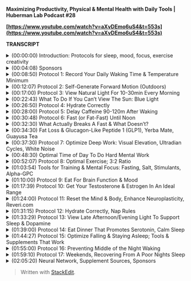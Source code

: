 **Maximizing Productivity, Physical & Mental Health with Daily Tools | Huberman Lab Podcast #28**

**[https://www.youtube.com/watch?v=aXvDEmo6uS4&t=553s](https://www.youtube.com/watch?v=aXvDEmo6uS4&t=553s)**

**TRANSCRIPT**

<details>
<summary>(00:00:00) Introduction: Protocols for sleep, mood, focus, exercise creativity</summary>
-
    
Welcome to the Huberman Lab Podcast, where we discuss science and science-based tools for everyday life. [upbeat music] I'm Andrew Huberman, and I'm a professor of neurobiology and ophthalmology at Stanford School of Medicine. Today, we're going to talk about science-based protocols for sleep, mood, learning, nutrition, exercise of various kinds, strength and endurance, and hypertrophy, and we are going to talk about some protocols that relate to creativity. We're going to talk about behavioral protocols, supplement based protocols, all science backed by quality, peer-reviewed literature. The reason that we're holding this episode now is that in the recent previous episodes, we've covered some pretty intense and in-depth topics. We've talked about vision and how we see and how to get better at seeing and how to maintain vision. We've talked about hearing and balance. We've talked about chemical sensing. And we had a guest episode that covered a lot of information about new and emerging technologies in neuroscience, as well as mental health. That was the interview episode with Dr. Karl Deisseroth. So given that we've covered so much detailed information in the previous 27 episodes of the Huberman Lab Podcast, I decided that we would hold office hours. Office hours in the university setting are when students come to the professor's office or you meet outdoors on campus or in the classroom to review the material and questions from lecture in more detail. Now, unfortunately, we don't have the opportunity to meet face to face in real life, but nonetheless, you've been sending your questions, putting them in the comment section on YouTube, et cetera, and I prepared a number of answers to the questions that have shown up most frequently. Now, in order to provide context and structure to the way that we will address these questions, I've arranged the science and science-based protocols that relate to various aspects of life- such as mood, exercise, sleep, waking, anxiety, creativity, et cetera- into the context of a day. Selecting the unit of a day in order to deliver this science information and protocols is not a haphazard decision on my part. It's actually the case that every cell in our body, every organ in our body, and our brain is modulating or changes across the 24 hour a day in a very regular and predictable rhythm. And it's no coincidence that the Earth spins once on its axis every 24 hours. These two things are coordinated by virtue of genes and different proteins and things that are expressed in every cell of your body. And so selecting the unit of the day is not just a practical one, but it's one that's related to our deeper biology. You may have heard in my interview episode with Dr. Karl Deisseroth that he himself, in order to juggle a tremendous workload, a full-time clinical practice, a lab of 40 plus people, a family of five children, et cetera, breaks up his life into units of days. And so today we are going to further dissect the day as a unit that one can manage and manage extremely well, and, in fact, can optimize. So we're basically going to talk about how to leverage science-based protocols. And when I say science, I mean, quality, peer-reviewed science published in excellent journals. We're going to talk about how to take that science, convert it into specific protocols that break up along the course of a single day and direct certain types of behaviors in order to optimize the various features of life. I will couch this in the context of what I do across a daily 24-hour rhythm. That doesn't mean that you have to follow this schedule at all or even in part. It's just by way of example. Any number of the different things that I describe could be applied to any number of different schedules or frameworks. But if there's one truth that applies to all of us, is that we all have to exist within the context of this 24 hour rhythm that we all possess. So that's what we'll focus on.
</details>

<details>
<summary>(00:04:08) Sponsors</summary>
-
    
Before we begin, I'd like to emphasize that this podcast is separate from my teaching and research roles at Stanford. It is, however, part of my desire and effort to bring zero cost to consumer information about science and science-related tools to the general public. In keeping with that theme, I'd like to thank the sponsors of today's podcast. Our first sponsor is ROKA. ROKA makes eyeglasses and sunglasses that I believe are the very highest quality possible. Developed by two All-American swimmers from Stanford, ROKA sunglasses and eyeglasses were developed with their intention to create sunglasses and eyeglasses that could be worn anywhere. So while exercising or while working, at home, while driving. The reason I like ROKA glasses so much is that first of all, they're extremely lightweight. The optical clarity of the lenses is excellent, and so I often just forget that I have even have them on. When I'm outside and I'm wearing sunglasses, they have this really terrific feature which is that I can move in and out of shadows or the cloud cover can change and I can see perfectly well the entire time. You know, many eyeglasses and sunglasses that I've tried, depending on what we call the "ambient lighting conditions," the local lighting conditions outside, I have to take them off or put them back on. It's really annoying for me. But with ROKA glasses, somehow, I'm assuming because they really understand the science of the visual system, the eyeglasses and sunglasses work seamlessly with whatever environment you're in. So that's absolutely terrific. Another thing about ROKA eyeglasses and sunglasses is that their aesthetic is really terrific. You know, I don't think I'm alone in saying that many performance glasses as they're called end up making people look like a cyborg, but the sunglasses are of the sort that, you know, you can wear while running or biking or driving or out to dinner. I don't typically wear sunglasses while out to dinner, but you get the idea. You can wear them anywhere and they look very natural. They have a huge number of different styles to select from. If you'd like to try ROKA glasses, you can go to ROKA, that's R-O-K-A.com, and enter the code huberman to save 20% off your first order. That's ROKA, R-O-K-A.com, and enter the code huberman at checkout.

Today's podcast is also brought to us by InsideTracker. InsideTracker is a personalized nutrition platform that analyzes data from your blood and DNA to help you better understand your body and help you reach your health goals. I've long been a believer in getting regular blood work done for the simple reason that many of the factors that impact your immediate and long-term health can only be analyzed from a quality blood test. With InsideTracker, it alleviates a specific problem that's associated with most, if not all, of the other blood tests and DNA tests out there. And that problem is you get information back about the levels of various things, metabolic factors, hormones, et cetera, but you don't know what to do with that information. With InsideTracker, they have this terrific dashboard that allows you to both see your levels of hormones, metabolic factors, and the rest, but also, it suggests specific things that you can do with your nutrition, your exercise, and lifestyle, and so forth in order to bring those levels into the ranges that are best for your immediate and long-term health. In addition, they make the whole process of getting your blood and DNA taken very easy. They'll even come to your home to take the sample. If you'd like to try InsideTracker, you can go to insidetracker.com/huberman. And if you do that, you'll get 25% off any of InsideTracker's plans. Just use the code HUBERMAN at checkout. That's insidetracker.com/huberman to get 25% off any of InsideTracker's plans.

Today's episode is also brought to us by Helix Sleep. Helix Sleep makes mattresses and pillows that are ideally matched your sleep needs. I started sleeping on a Helix mattress about eight months ago, and I can honestly say it's the best sleep that I've ever had in my entire life. And that's because the mattress was actually designed for me. And you can have a mattress designed for you. If you go to helixsleep.com, they have this free, very brief, two-minute quiz that asks you a number of questions like do you sleep on your side or your back? Do you tend to run warm while you sleep or do you tend to get cold in the middle of the night? Maybe you don't know the answers to those questions, and that's fine too. After taking that quiz, they will match you to a specific mattress that's ideal for your sleep needs. I matched to the so-called "Dusk Mattress," D-U-S-K, because I wanted a mattress that was not too firm, not too soft. As I mentioned, I absolutely love it. If you're interested in upgrading your mattress, you can go to helixsleep.com/huberman, take their two-minute sleep quiz, and they'll match you to a customized mattress and you'll get up to $200 off your mattress order and two free pillows. They also make these terrific pillows. They have a 10-year warranty and you get to try out the mattress for 100 nights risk free. If you don't like it, they'll come pick it up and they'll take it away, but I think you'll love it. I certainly love mine. Again, if you're interested, you can go to helixsleep.com/huberman for up to $200 off and two free pillows.
</details>

<details>
<summary>(00:08:50) Protocol 1: Record Your Daily Waking Time & Temperature Minimum</summary>
-
  
So let's talk about how to apply quality, peer-reviewed science to your day and how to optimize everything from sleep to learning, creativity, meal timing, et cetera. As I mentioned earlier, I'm going to do this in the context of my day and what I typically do. However, the specific protocols for any number of different things, sleep, relaxation, meal timing, exercise, et cetera, any one or all of those could be rearranged to suit your specific needs. I'm going to tell you what I do from morning until waking and even what I do while I sleep in order to optimize my sleep. So let's start with getting up in the morning. Now, for me, I tend to wake up sometime around 6:00 AM, 6:30, sometimes as late as 7:00 AM. I don't typically sleep much later than 7:00 AM. The first thing I do after I wake up is I take the pen that's on my nightstand and the pad of paper on my nightstand and I write down the time in which I woke up. Now, I do sleep with my phone in my room. I realized this is considered a sin and has certain hazards associated with it, but I put my phone on airplane mode about an hour before I go to sleep. And then I set my alarm typically for 6:30 AM. And some days the alarm wakes me up; other days I wake up before the alarm. And yes, some days the alarm goes off and I hit snooze a few times, and then usually by 7:00 AM, I am up and out of bed. The reason for writing down what time I wake up is because I want to know that average wake up time. That average wake up time informs what's called my "temperature minimum." It tells me when my body temperature was lowest. The temperature minimum is the time in each 24-hour cycle that your body temperature is lowest. I don't sleep with a thermometer in my mouth or elsewhere, and I don't think you should either. Instead, I know that the lowest temperature that my body will be at across the 24-hour cycle tends to be two hours before my typical wake up time. And I want to know that number. It's called our "temperature minimum." So if you're somebody that typically wakes up at 8:00 AM, then your temperature minimum is sometime around 6:00 AM. Remember, the temperature minimum is a time in the 24-hour cycle. I don't care what my actual temperature is; I care when my lowest temperature is. And I know that that lowest temperature is approximately two hours before my average wake-up time. So I highly recommend that you write down when you wake up or track that in some way that works for you and use that as a reference point to determine your temperature minimum. We will return to the temperature minimum and how you can leverage the temperature minimum for several things: shifting your clock, shifting your circadian sleep schedule and wake schedule. Also for shifting your eating schedule, et cetera, We will return to that. But even if you don't travel, even if you don't care about things like jet lag, even if you sleep fabulously all year round, never have a poor night's sleep, knowing your temperature minimum, that time when your temperature is at its lowest point, is a valuable thing to know.
</details>

<details>
<summary>(00:12:07) Protocol 2: Self-Generate Forward Motion (Outdoors)</summary>
-
  
The second thing I do after I wake up is to get into forward ambulation, which is just nerd speak for taking a walk. I have a dog, and as many of you know, he's a bulldog and he doesn't really like to walk, especially not in the morning. But for humans and for animals, there's a phenomenon whereby when we generate our own forward motion, forward ambulation, visual images pass by us on our eyes, so-called "optic flow." And for those of you that are low vision or no vision, the same phenomenon occurs in the auditory system. Sounds pass by us in so-called "auditory flow." Getting into a mode of forward ambulation, and especially experiencing visual flow, has a powerful effect on the nervous system. The effect it has is essentially to quiet or reduce the amount of neural activity in this brain structure called the "amygdala." Amygdala means "almond," and many of you have probably heard about the amygdala for its role in anxiety and fear and threat detection. And indeed, the amygdala is part of the network in the brain that generates feelings of fear and threat and anxiety. It does a bunch of other things too, but that's one of its primary functions. There are now at least half a dozen quality papers published in quality, peer-reviewed journals that show that forward ambulation, walking or biking or running, in generating optic flow in particular has this incredible property of lowering activity in the amygdala and thereby reducing levels of anxiety. There are two papers that I'd like to highlight in particular that relate to this phenomenon. The first one was published in the journal Neuron and the title of this paper is "Whole-Brain Functional Ultrasound Imaging," that just means they have a cool technique to evaluate the activity of structures in the brain across the entire brain, reveals brain modules for visual motor integration. What they found in this study, and I should mention the first author is Mace, this comes from Botond Roska's group, this was work done in mice, but I'll talk about other species in a moment. What they found was essentially that when these mice walk forward and their eyes move from side to side, which is a natural consequence of moving forward, so-called "optic flow" is flowing past their eyes, many brain areas are activated, increase in their level of firing, but the amygdala in particular reduced its levels of firing. That's a very interesting finding, but it is in mice. However, another paper, "Eye-Movement Intervention Enhances Extinction via Amygdala Deactivation," was published in The Journal of Neuroscience, a strong journal, and shows that, again, these eye movements, these lateral eye movements from side to side reduce activity levels in this fear/threat/anxiety center in the brain, the amygdala. Now, those are eye movements. They didn't specifically look at forward ambulation. And yet other papers have looked at forward ambulation and we know that forward ambulation, walking forward, generates the sorts of eye movements that cause optic flow and reductions in amygdala activation. So for me, this process of taking a walk each morning isn't about exercise. It's not about burning calories. It's not about any of that. It's really about getting into optic flow and reducing the levels of amygdala activation. Now, I don't have anxiety, at least I don't have chronic anxiety or generalized anxiety. I tend to have a lot of energy, but at these points in the morning, I'm not very energetic. Sometimes I'm sort of shuffling more than I'm walking in fact. And Costello is almost always shuffling and I'm almost always trying to drag him first thing in the morning. But that walk is a particularly important protocol each day because it really serves to push my neurology in the direction that I'd like it to go, which is alert, but not anxious. And it's kind of a fine line sometimes, especially as events surface throughout the day, emails come in, text messages come in, get bombarded with a number of things. I want to be alert and responsive. I want to be able to focus, but I don't want to. feel anxious or reactive to these things. So the forward ambulation and this optic flow is the way that I ensure, based on quality, peer-reviewed data, that my amygdala activation is slightly suppressed. Now, at the same time, I also want the alertness. I want alert and focused. I don't just want to be sleepy or super, super relaxed. I want to have a high degree of focus and alertness because I'm soon going to move into a about of work. I need to lean into the day. So in order to do that, I make sure that the walking is done outdoors. That might be sort of a duh, but many people get up and start moving around their house, their apartment, and they don't go anywhere. And just walking around inside, it will generate some optic flow, but nothing like the sort of optic flow that you can generate in larger environments like out of doors environments. If you can't get outdoors, doing it indoors is perfectly fine, but it's not going to have the same magnitude of positive effect.
</details>

<details>
<summary>(00:17:00) Protocol 3: View Natural Light For 10-30min Every Morning</summary>
-
  
Now, in order to get the alertness, I do it outdoors because I also want sunlight in my eyes. I know many of you have heard me talk about this ad nauseam on various podcasts, in this podcast, but getting sunlight in your eyes first thing in the morning is absolutely vital to mental and physical health. It is perhaps the most important thing that any and all of us can and should do in order to promote metabolic well-being, promote the positive functioning of your hormone system, get your mental health steering in the right direction. There are a number of reasons for this, but before I get into those reasons, let me just emphasize what the protocol is. The protocol is get outdoors, ideally with no sunglasses if you can do that safely, even if there's cloud cover. More photons, light information are coming through that cloud cover than would be coming from a very bright indoor bulb. So getting outdoors is absolutely key. How long should you do this? It's going to depend on the brightness of the environment. It's going to depend on a number of different factors. Two minutes would be a minimum, 10 minutes would be even better, and if you can, 30 minutes would be fantastic. Now, it's a very bright day or, you know, you live in a place where there's bright sunlight, clear day on a snowfield, you would only need something like 60 seconds. But most people aren't living in those sorts of conditions.

So getting outside for a 10-minute walk or a 15-minute walk will basically ensure that you're getting adequate stimulation of these neurons in the eye that are called the "melanopsin," intrinsically photosensitive ganglion cells. I know that's a mouthful. These are neurons that don't care about shapes of objects or the motion of objects. These are neurons that convey to the brain that it's daytime and it's time to be alert. And it sets in motion a huge number of biological cascades within every cell and organ of your body from your liver to your gut, to your heart, to your brain. It really sets things down the right path. Early in the day, we experience a natural and healthy bump in a hormone called "cortisol." Cortisol comes from the amygdala. That cortisol, as I mentioned, is healthy and normal and promotes wakefulness. It actually promotes a healthy immune system. So I know you've heard that stress and cortisol disrupt the immune system, but not the short little pulse of cortisol that you get each morning. It's very important that that pulse of cortisol arrive early in the day. I want to emphasize this again. It's very important that that pulse of cortisol arrive early in the day And that pulse of cortisol is going to happen once every 24 hours no matter what. It's going to happen and you get to time it. How do you time it? Primarily by when you view bright sunlight or bright light of another kind, and we'll talk about that in a moment. So you want that cortisol pushed early. If you wake up before the sun comes out, it's fine to turn on artificial lights, but then you would want to get outside as soon as you can to get this, excuse me, natural light stimulation of your eyes. And it does have to be to your eyes. Just to really drill down into the details for a moment, you don't want to stare directly at the sun or any light that's so bright that it feels painful. If you feel like you have to close your eyes or blink, please do. You don't want to damage your retinas. The point here is to get the sunlight indirectly. It's going to essentially be scattered everywhere through the cloud cover, but you know from looking at us at a flashlight directly into that flashlight versus looking at the beam that flashlight generates on the ground that if you're standing in the shade, you're going to. get less of that sunlight than you are if you're out in an open field. So this is why the time outside, it's going to need to vary depending on your particular environment. But do your best to do this every day. If you miss a day, no big deal, but try not to miss more than one day. Otherwise your mental and physical health will start to suffer. And doing this each day costs nothing. It's just time You can combine it with the forward ambulation with the walk and the optic flow that I talked about before. And that's what I do each morning to generate a sense of alertness in my body and brain to generate a sense of calm, yet alert. And that's also what I do with Costello, with my bulldog.

People have asked me, do the same mechanisms apply to animals? Well, the reality is many of these mechanisms were actually discovered in animals, and then were tested in humans and verified that they also exist in humans. Not always. Sometimes it was the reverse, where they were tested first in humans, and then brought to animals. But indeed, your dog, your horse, you know, I don't know what other animals are out there, they need this. Now, if you have a hamster or a nocturnal animal, the reason why they like to run on their wheels at night is because they're nocturnal. They don't like being in the light. Light actually causes them to freeze, right? Actually, if you are into aquaria, you like fish, they always say, "Don't overfeed your fish. You'll kill the fish." That's true, but guess what the fastest way to kill a fish is? To keep the lights on 24 hours a day They also need circadian rhythms, these 24-hour rhythms. So we'll do an entire month at some point about pet health, but meanwhile, get that morning sunlight. So now we have a first protocol, which is to write down the time of day that you wake up, the second protocol is to take a walk first thing in the morning, and the third protocol is woven in with that walk, at least for me, which is to get that sunlight exposure.
</details>

<details>
<summary>(00:22:43) What To Do If You Can’t View The Sun: Blue Light</summary>
-
  
Now, if you can't get sunlight exposure, you absolutely can't, I don't necessarily recommend buying one of these dawn alarm lights. And I'm sorry to say this, but they're just vastly overpriced relative to what they are. They're basically a bright LED. I instead use, I have a pad that's a 930-lux LightPad. I think it was designed for drawing. Those are available at a fraction of the cost that a morning light simulator would provide, and yet it's really bright enough, at least for me. I tend to put it on my desk while I work each morning. So here's a principle that you can leverage. If you want to be alert, view bright lights and make those lights above you or in front of you. If you want to go to sleep soon or you don't want to be awake for whatever reason, try and eliminate your exposure to light. And this, again, is not about exposure of the skin to light; this is about exposure of your eyes, of your neural retinas to light. For those of you that are concerned about blue light, I want to that blue light is precisely the wavelength of light that is optimal for stimulating these neurons in your eye, which set your circadian rhythms properly. So you don't want to shield yourself from blue light early in the day or throughout the day or anytime you want to be awake. In fact, that could have a number of detrimental consequences. Fortunately, all those consequences are going to be reversible after a short period of time of making sure that you don't wear your blue blockers during the day, please. The time to wear blue blockers, if you do, is at night and in the evening when you're headed towards sleep. My colleague Samer Hattar, who is head of the chronobiology unit at the National Institute of Mental Health, has spoken about this before on my Instagram. We held an Instagram Live and I said, "Samer, what do you think about blue blockers?" And he said, "I don't think that's a good idea at all, unless it's really late at night and you're in a bright environment and you're trying to limit the amount of bright light that impacts the eyes." Eliminating specific wavelengths of light, in Samer's opinion and also in my opinion, is not a natural thing for the visual system and the brain to experience. Some people get headaches while they work on the computer all day or staring at screens, and so they get blue blockers thinking that's going to protect them from their headaches. However, any protection that you get from headaches from blue blockers is going to be minimal in comparison to what's really going on there, which is that people are viewing devices and screens up close for too many hours throughout the 24-hour cycle. A better remedy would be to step away from that computer from time to time, and to make sure that you can look far off into the distance. Ideally, a distance longer than 20 feet like view a horizon, go out on a balcony, things of that sort. Take a walk around, get into optic flow So if you're into blue blockers, make sure you're only wearing them in the late evening and at night. I personally don't wear blue blockers at all. I prefer to just control my light viewing behavior by doing this, I do the other form of circadian control, which is to dim the lights. And I do that because dimming the lights and setting them lower in the environment sets up the brain and body for sleep much better than simply just wearing some blue light blue blockers, excuse me. And please know if you do wear blue blockers that if the light in your environment is bright enough, it doesn't matter if you're blocking out the blues. The cells in the eye will respond to other wavelengths of light. So I have no vendetta against the blue blockers, and, you know, I fully expect the blue block-anistas to come after me with, I guess, blue blockers, but as you do that, please understand that the biology points in the direction of get a lot of bright light throughout the day, including blue light, and at night, just limit the total amount of overall light that you're exposed to, including from screens. So then Costello and I get back from our walk. Sometimes that walk was 10 minutes, sometimes it was 60 minutes, depending on how slowly Costello is walking that day. Indeed, many mornings I'm the guy carrying his bulldog back up the hill. My neighbors know me so well, they know Costello so well that they've since stopped pulling over and asking if the dog is okay. Sometimes they'll ask if I'm okay. Nonetheless, we get back, I give him his food, I give him his water, and I give me my water.
</details>

<details>
<summary>(00:26:50) Protocol 4: Hydrate Correctly</summary>
-
  
I'm a big believer, based on quality, peer-reviewed data, that hydration is essential for mental performance. Now, I confess I don't really like drinking big glasses or big jugs of water first thing in the morning. I don't know why, but my thirst doesn't tend to kick in first thing. You may be different. Either way, I force myself, essentially, to drink at least 16 and, most days, 32 ounces of water. I also put a little bit of sea salt in the water. As many of you know, neurons require ionic flow. What that means is neurons need sodium, they need magnesium, and they need potassium in order to function. We do tend to get dehydrated at night. Even if the day is not very hot, I try and top off or I try and make sure that I'm hydrated early in the day before I begin any work. So I make myself drink this water with a little bit of sea salt. How much sea salt? If you really want to get detailed, I suppose it's about half a teaspoon. It's not much, That's what I do. And I drink that more or less room temperature. I find that drinking really cold water first thing in the day kind of like cramps up my insides, so I don't do that.
</details>

<details>
<summary>(00:28:00) Protocol 5: Delay Caffeine 90-120m After Waking</summary>
-
  
At that point, I start thinking about and fantasizing about and craving caffeine, but I don't drink that caffeine yet. I purposely delay my caffeine intake to 90 minutes to 120 minutes after I wake up. Of course, I know when I wake up 'cause I wrote it down, although it's pretty easy to commit to memory. The reason I delay caffeine is because one of the factors that induces a sense of sleepiness is the buildup of adenosine or, as some people call it, adenosine in our system. The buildup of adenosine accumulates the longer we are awake. So when I wake up in the morning, when you wake up in the morning, your adenosine levels are likely to be very low. However, caffeine is an adenosine blocker. It's actually a competitive antagonist for you aficionados. It sort of parks in the receptor that adenosine normally would park at and prevents adenosine from acting on that receptor. That's why you feel more alert, because it's essentially blocking the effect of this sleepiness factor that we all create called the "adenosine." The reason for delaying caffeine intake 90 minutes to two hours after waking is I want to make sure that I don't have a late afternoon or even early afternoon crash from caffeine. One of the best ways to ensure a caffeine crash is to drink a bunch of caffeine, block all those adenosine receptors, and then by early or late afternoon, when that caffeine starts to wear off and gets dislodged from the receptors, a lower level of adenosine is able to create a greater level of sleepiness. It took me years to figure this out. I used to wake up and I'd think, "Oh, I don't want to drink caffeine too close to bedtime, so I'm going to start drinking my caffeine really early." I let my cortisol naturally come up in the morning. I avoid drinking caffeine until about 90 minutes or two hours after waking. And when I do that, I find that I don't experience the afternoon crash. At least I don't experience that crash unless I do something foolish, like ingest far too much food at lunch or I stay up all night the night before. But provided I don't do anything foolish like that, delaying caffeine to 90 minutes to two hours optimizes this relationship between adenosine and wakefulness and sleepiness in a way that really provides a nice, consistent arc of energy throughout the day and brings energy down as I'm headed toward sleep and falling asleep.
</details>

<details>
<summary>(00:30:48) Protocol 6: Fast (or Fat-Fast) Until Noon</summary>
-
  
My primary objective early in the day is to get into a mode of being focused, yet alert so that I can get work done. I found that the best way for me to achieve that state is through fasting. So I don't eat anything until about 11:00 AM or 12:00 noon. I'm not absolutely religious about it. There are days when I'll have a few Brazil nuts or a spoonful or three of almond butter, for instance, but most days I'm not doing that. I'm just not eating anything. I'm drinking some caffeine caffeine source for me is yerba mate, guayusa tea. Those are my preferred sources I tend to avoid coffee these days. Occasionally I'll have a cup, but most often I stick to the teas. I drink water as much as I feel I need to and want to. And I also drink my athletic greens, which is compatible at least for me with fasting. Let's talk about why fasting works to create this heightened state of alertness, yet calm brain state. Fasting increases levels of adrenaline, also called "epinephrin" in the brain and body. And when our levels of epinephrin and adrenaline are increased, we learn better, we can focus better. There's terrific data supporting that. You don't want epinephrine, aka adrenaline, too high. That feels like stress and panic. You get jittery, you can't focus. But in its optimal range, adrenaline really provides a heightened sense of focus and the ability to encode, meaning bring in, and retain, remember information. And so since my job is mainly a cerebral one where I'm writing grants and working on papers, et cetera, I fast in the early part of the day. I mentioned ingesting things like guayusa or yerba mate or, in my case, athletic greens.
</details>

<details>
<summary>(00:32:30) What Actually Breaks A Fast & What Doesn’t?</summary>
-
  
Many people ask, in fact there's a whole community and discussion boards, et cetera, and YouTube comments on the internet, about what breaks a fast and what doesn't. The fact of the matter is that's going to be highly individual because it's going to depend on how sensitive your blood sugar. And more accurately, it's going to depend on things like your insulin sensitivity. So for instance, if you're somebody who gets up in the morning, hydrates, and goes out for a six-mile run, you could probably eat a jar of almond butter and still be what's called fat-fasted. Your insulin levels will still be very low because even though that is a large volume of almond butter, even to me and Costello, that large number of calories comes from a source that doesn't increase blood sugar very much and insulin very much. Now, I'm not suggesting you do that, but what I just described as a vastly different situation than somebody that ate their last meal at 2:00 AM, and that meal was essentially a feast. And for that person, fasting until 10:00 or 11:00 AM, their blood sugar might still actually be pretty high or even lowish such that they might eat one almond and it would bump them out of fasting. So you get the idea. It's going to depend on your recent eating history, your blood sugar history, your glycogen stores, et cetera. So if anyone tells you that breaks a fast or that doesn't, that's kind of silly. Would one grain of sugar break your fast? No. Would an entire tablespoon of sugar break your fast? Yes. You'll get a big blip in blood sugar and insulin from that. However, how long that lasts, how long it breaks your fast will depend on how glycogen-depleted you are and a number of other factors. So for me, I just keep it fairly simple: I ingest water, caffeine from your yerba mate and guayusa, and I drink my athletic greens with some lemon juice in it. That constitutes my fasting. And there are days when I do all those things. There are days when I do none of those things. Although most days, I would say about 355 days out of the year, I'm ingesting water, caffeine, and athletic greens during this period of fasting early in the day, and that's the period of time when I do my work.
</details>

<details>
<summary>(00:34:30) Fat Loss & Glucagon-Like Peptide 1 (GLP1), Yerba Mate, Guayusa Tea</summary>
-
  
One interesting fact about yerba mate and guayusa teas is that they increase release of something called "GLP-1." GLP-1 is related to glucagon. Glucagon is a hormone that you can sort of think about as opposite to insulin and blood sugar. It's more complex than that, but GLP-1 has a couple of positive properties. One is it increases lipolysis and mobilization of body fat stores, so burning of fat. In fact, there are now a number of clinical trials that are achieving good success and there are drugs out there only available by prescription which mimic GLP-1 and are being used to treat, quite successfully, certain types of diabetes and obesity. Now, I'm not diabetic, nor am I trying to shed a ton of body fat, but I figure as long as I'm fasting and as long as I like yerba mate and guayusa, which I do, they're delicious, I'll tell you which type I use in a moment, I might as well increase my GLP-1 because it's probably not as good as getting out and doing some cardio work. But nonetheless, if I'm fasted, increasing GLP-1 in my system, I'm going to be alert from the caffeine, the adrenaline, et cetera, and I'm going to burning body fat while I'm doing my work. So for me, it's just an efficient, biochemically rational, or I should say grounded in quality biochemistry sort of approach. Yerba mate comes in a lot of different forms. There are a lot of different brands out there, et cetera. I don't have any relationship whatsoever in a business sense to any of these brands. Some of them are very smoky. I, just because of something in my genetic makeup, or I don't know, maybe it was some sort of Y chromosome-associated lesion early in life, but I don't like smoky flavors. So I'm not a Gouda cheese guy. I don't like smoky stuff. You may love it, but I tend to avoid smoky-tasting mates. Instead, there's a particular brand that I just found on the internet called Anna Park. I don't know Anna, I don't know if she has a park, and I certainly don't know what Anna Park is, but for me, that's the best-tasting yerba mate. Again, I don't have any relationship to them, but it's affordable in the context of yerba mate and it's the one that I use. And I should mention along the lines of affordability and GLP-1 is there's a nice feature of yerba mate which is if you put it in a filter or a metal strainer and you pour hot water over it, and then drink it, keep the leaves. The yerba mate leaves can be used over and over again. It seems that the GLP-1 stimulating aspects of yerba mate actually are enhanced with subsequent pour overs. So there's something interesting about these teas that my tea aficionado friends tell me allows the tea to release more of some of the beneficial compounds by reusing the tea leaves. Now, eventually it'll grow mold and other sorts of disgusting things. You don't really want to run that experiment. I would say you can use it for a day or two before it starts to go bad, but that's a feature that will extend the life of whatever yerba mate you happen to use if you decide to use it, and that's certainly what I do.
</details>

<details>
<summary>(00:37:30) Protocol 7: Optimize Deep Work: Visual Elevation, Ultradian Cycles, White Noise</summary>
-
  
Next, I want to talk about what I'm doing while I'm drinking all this yerba mate. 'Cause I'm not just sitting there thinking about all the GLP-1 circulating in my system. I'm working. A couple of things for optimizing workspace that are grounded in neuroscience and physiology. I've talked before about the fact that when our eyes are directed upward, literally when our eyelids are open, no surprise there, and when our eyes are directed upward, it creates a state of heightened alertness. And this has a relationship to the brainstem neurons that create alertness and their control over the muscles of the eye and, believe it or not, the eyelids. Now, it's not the case that if you are absolutely exhausted and you need to feel more alert that looking upward is going to make you feel wide awake, although it will help support your levels of alertness. The point here is that you can optimize your workstation in a physical way that leverages this aspect of the visual system and your level of alertness. Since most of us want to be awake while we're working, try and position your screen or your tablet, whatever device you happen to be working on, at least at eye level and ideally slightly higher. Now, if you think about it, most people are not doing this. Most people are looking down at their computer or tablet or are angling their eyes at their screen at about 30 degrees. That is not going to support heightened states of alertness and optimal attention. In fact, the opposite relationship between eye position and alertness is also true. When we look down, when our eyelids are slightly closed, it tends to decrease our levels of alertness and increase our levels of sleepiness. I really want to emphasize this, that there's a bi-directional or reciprocal relationship between the brainstem areas that control alertness and the eyes, meaning how alert you are controls how open or closed your eyes are, no surprise there, but also the how open and upward directed your eyes are will increase your levels of alertness And if your eyes are pointed downward and your eyelids are hooded, like they're slowly closing, like Costello's are always are, you'll feel more sleepy, especially if you're somebody who tends to have that mid-morning sleepiness or mid-morning crash. So what I do is I have a standing desk, but I also prop the computer up such that it's at least at eye level. And I haven't figured out yet how to develop a workstation where the computer is above me. I think the only way to really do that is actually to tilt one's body back, but actually that's not a good idea either. They have done studies recording from areas of the brain associated with alertness. Areas like locus coeruleus in the so-called reticular activating system. What they found is that depending on how reclined you are or upright you are, you will decrease with reclining and increase with sitting forward your levels of alertness. So body posture and whether or not your upright or reclining will impact your levels of alertness in the predictable ways. And where you position your eyes, whether or not your eyes are upright, so to speak, looking up or directly forward or looking down, will dictate whether or not you are feeling more alert or more sleepy, respectively. So try and arrange a workstation or a position of your body in your chair or your standing desk, whatever it is, that allows you to work with a heightened state of alertness. This is really, really key for me because I found that when I would sit down, not only would my hip flexors start to get sore, I feel tight in the back, et cetera, but if I was staring down at my screen all day or even for short periods of the day, I would start to feel sleepy and I couldn't figure out what was going on. I also thought maybe I needed glasses. I do wear readers at night, but it was really a problem. And simply by getting the screen directly in front of me at eye level, it's been completely transformative.

So we're now at the description of my day in these protocols in which I would do a 90-minute about of work. Now, why 90 minutes? Well, the brain is going through these 90 minutes so-called "ultradian cycles" throughout the entire day and night. Every 90 minutes, we shift over from being very alert to being less alert, and then back to alert again. Here's how it works. At the start of one of these 90 minute ultradian cycles, my brain is not quite engaged in whatever it is I'm trying to do. Oftentimes I have things jumping into my mind, I've got distractions, et cetera. I'll talk about how to deal with those distractions in a moment. But I set a timer for 90 minutes and I try and get a strong about of work done inside of that 90 minutes with the full understanding that the entire 90 minutes is not going to be uniform in terms of my ability to focus. There will be kind of peaks and valleys within that, but that 90 minutes is about what the brain can handle in terms of a dedicated effort for high degree of focus. Some people can push out a little bit further, some people can't handle more than 10 minutes, but that's what I'm striving toward. You'd be amazed how much you can get done in 90 minutes if you are focused.

So how do you increase that focus and how do you use the timer feature? Well, you can combine those. I use a program called Freedom. It shuts me out of the internet completely. So that means no checking the markets, no checking social media, no checking, you know, the news, no checking email, none of that. I get a dedicated about of work done. I confess, I don't allow myself to go to the restroom in that period of time. Here's an interesting little tip that's grounded in physiology. You have a direct neural connection from your bladder to your brainstem areas that increase alertness. This is why when you have to go to the bathroom, when you have to urinate, it is extremely agitating, right? It can be very, very agitating. I'm not encouraging you to get so agitated by filling your bladder so much and resisting going to the bathroom that you are uncomfortable and can't focus, but I generally will just drink liquids and work away and work away, and I won't walk away to go use the bathroom unless I absolutely have to. Sort of odd that we're talking about this, but this is one way in which I've learned to funnel my attention into whatever it is I'm doing. Because as you all know, the moment you sit down to do some serious work and you flip off the internet, all of a sudden it's as if the phone has a voice, it starts calling you.. It's almost as if the restroom has a voice. But we all are familiar with the fact that if we are focused on something that all that just kind of melts away. So the goal is to get into what I call the tunnel, to really get into a tunnel of quality work. The brain loves that state, but it's very hard for many of us to access. My phone is absolutely off. It's not on airplane mode. It's absolutely off during this time. If I've been struggling with that and, I confess, you know, there are times when, for whatever reason, something going on in life, it's been harder to put away the phone. I will sometimes put it in my car. I used to joke that I used to throw it up on the roof or something like that. Look, I've done and I suggest people do whatever they need to in order to self-regulate that activity. And if you're somebody that feels that you absolutely need to be on your phone and on the computer for this work about or the work that you do, well, that's a different matter altogether. This is just simply how I work. So I will do 90 minutes and I do set a timer and I turn on the program, Freedom locks me out of the internet. If someone rings the doorbell, I will often shout, "Not coming to the doorbell. Leave it there." I mean, unless there's a real emergency, I'm not going to step away from that work. I learned how to do this when I was a graduate student under different conditions where I used to slice brains on what's called a microtome. So I used to spend time, just cutting very thin slices, it's like a deli slicer, but for a brain, of various types of brains. And I've sectioned through a lot of brains. And we had a rule, which is that when the blade hits the brain, you don't stop pulling, even though it's very, very slow even if a nuclear bomb goes off, even if a fire alarm goes off. Now, I don't want anyone, you know, burning to a crisp because they didn't step away from their workflow. That would be foolish, but that's the mentality that I've embedded in myself, that there's nothing more important than what I'm doing in that 90-minute block. And that's what works for me. You can try various other things. That's what works for me.

In addition, I use low level white noise. This is something that is supported by quality, peer-reviewed data. We covered this on the episode on hearing and balance, but it turns out that white noise, which is essentially all frequencies of sound, or all frequencies of sound that we can perceive, mixed up kind of randomly, there's no structure to it, turned on at a low volume, not with headphones most of the time, puts the brain into a state that's optimal for learning and workflow. And I covered two papers during that episode. One that showed that, indeed, brain areas involved in attention, brain areas involved in focus and cognition and memory, those are engaged to a greater degree when there is low levels of white noise playing in the background. The other paper that's really interesting did brain imaging and showed the areas of the brain that are associated with dopamine release are increased by low levels of white noise. Dopamine release is associated not just with pleasure, but with motivation and craving. So everything about this 90-minute block from the low levels of white noise to the position of my computer, how I'm standing, where my eyes are positioned, is geared towards putting me in this tunnel of work. And I have to say that while it can be a challenge to try and achieve this state in this tunnel of work some days, you start to get kind of addicted to it. It feels really good. It's like a workout for the mind. And it is something that as you exit that 90 minutes, you really feel like you've accomplished a lot because often you have, and it just feels deeply satisfying. And I'm convinced that that's because of the release of neuromodulators like dopamine and the norepinephrine that's circulating in your system. And I want to be clear that I'm not perfect about this 90 minutes. Occasionally I get drawn away. Occasionally something will happen or I'll go use the restroom or Costello will have a need or somebody will have a need that I will have to respond to, but I really try and achieve this most, if not every day that I'm alive because for me, that work session is kind of holy. It's where I set up a relationship, not just between me and the work that I'm doing, but between me and my ability to control my own state of mind using these various supports of the white noise, et cetera. But really those supports are peripheral to the fact that I'm creating this space. I'm funneling my brain into a state rather than allowing whatever events and contexts on social media and elsewhere might be occurring in the world that would yank me out of what for me is my purpose and my mission in life, which is to do the sorts of work that I do.
</details>

<details>
<summary>(00:48:30) Optimal Time of Day To Do Hard Mental Work</summary>
-
  
There's a powerful way in which you can place the timing of this 90-minute work about in an optimal way. You have access to a very important piece of data that dictates when this about should start more or less and when it should end. That piece of data is your temperature minimum. If you're somebody who wakes up on average at 7:00 AM, well, then your temperature minimum is 5:00 AM. And you can be reasonably sure, I want to underscore reasonably, but you can be reasonably sure that your best work is going to be done anywhere from four to six hours after your temperature minimum. So for me, I tend to wake up around 6:30 AM, that means my temperature minimum is at 4:30 AM. You can add five hours to that. So that means that a 90 minute work about could fall at 9:30 AM and it would be fairly optimized. Or I could do it at 10:30 AM, or I could do it at 8:30 AM. Somewhere in there, all right? That we can't say that it's exactly six hours after your temperature minimum. You will find it, however. There is a precise and best time for you to do this 90-minute work about. Whether or not it's five or six hours after your temperature minimum is going to vary from person to person. How do I know this? How do I know this relationship between temperature minimum and focus cognition? Well, temperature minimum defines the trough, the nadir, as they say, of your temperature across the 24-hour cycle. And immediately after that, your temperature will start to rise. That temperature rise is actually what triggers the initial cortisol release that you experience and wakes you up further. And then, of course, that sunlight that you're getting is going to further enhance that healthy release of cortisol. That cortisol will then provide fuel, if you will, for that increase in temperature. And your body will continue to increase in temperature throughout the day toward the afternoon. What you're trying to do in this idea of optimizing this 90-minute work about to a particular time of day is catch the portion of the steepest slope of that temperature rise. Now, again, you're not walking around with a thermocouple or a thermometer in some orifice of your body. So you don't have accurate information about temperature, but you can make very good guesses about when your body temperature is rising fastest by virtue of that temperature minimum. So again, just to be clear, it's a 90-minute work about. That's about what the brain can handle for a very intense work about.

Do you understand, again, that they're going to be portions of that 90 minute that your brain is flickering in and out of focus, other portions, where you're going to be entirely focused. That's entirely normal. But when to place that 90-minute work about, when to start it, and when to end it will depend on that temperature minimum. So if you're somebody who wakes up at 8:00 AM each morning, your temperature minimum is 6:00 AM, chances are you're going to want to start this work about somewhere around 10:00 AM or 11:00 AM. Now, some people wake up and feel very alert first thing in the morning. They can really do their best work first thing in the morning. Please, if that's you continue to do that. Leverage that time. Use that time. But if you're somebody who struggles to find focus, definitely let your physiology and this rise in your body temperature support your efforts to focus rather than trying to do your best work at times of day when your physiology is actually directing your body and your brain toward de-focus and towards being more lethargic. It just is setting yourself up for success when you try and capture this rising phase of your temperature.
</details>

<details>
<summary>(00:52:07) Protocol 8: Optimal Exercise; 3:2 Ratio</summary>
-
  
So up until now, we've been emphasizing practices that allow you to optimize your level of alertness and your levels of mental focus. Data going back to the 1990s supports the idea that physical movement of particular kinds can support brain health and brain function both in the immediate term and in the long term. Now, this is has had a profound impact on the field of neuroscience, but frankly, it's also had a profound impact on how I structure my day. So after I've finished a about of work, this 90-minute about of work, I force myself some days, other days I want to, but I force myself to do some sort of physical exercise that is going to be supportive of my brain health and brain function and organ health and bodily function in general. So I just briefly want to touch on what the structure of that exercise looks like, how it's structured within the day and how it's structured across the weeks in fact, based on the scientific data and what the scientific data say is best or optimal in order to promote longevity of the brain, ability to focus, as well as cardiovascular health and all the other things that we know exercise supports.

Now, there are various forms of physical activity or what we call exercise, but those can generally be batched into two categories. First is strength and hypertrophy work. So physical movements that are designed to make you stronger and/or make your muscles larger. There's also endurance work. Physical exercise and movements that are designed to allow you to do more work over time or to extend the amount of time that you can do work of any kind, both physical and mental. And we did two full podcast episodes on the details and the science and the protocols related to these topics. We did an episode on the science of strength and hypertrophy, of building strength and muscle building. And that included a lot of protocols. And we did an episode on endurance. How to build any one or all of the four types of endurance, which are muscular endurance, anaerobic, aerobic, long-distance endurance, et cetera. So if you're interested in the specifics of those protocols, please see those episodes.

However, right now I just want to emphasize how the data impact my day and how I structure my day in a way that I can incorporate physical movement in a way that supports my brain and health. Basically, after I finished that cognitive work about, that 90-minute work about, I do some form of physical exercise for about an hour. The data all point to the fact that working out hard for longer than an hour can actually be detrimental because of the way that it raises cortisol. And cortisol can be a good thing if it's appropriately timed and in the appropriate low levels, but you don't want to have your cortisol levels up throughout the day or have big spikes of cortisol repeatedly. So keeping workouts relatively short can definitely help with that And certainly if you're training hard, 60 minutes or less should be more than sufficient. And for many people, including myself, 45 minutes or 50 minutes is probably even more optimal. The basic design of this physical exercise is that it be approximately 60 minutes. So maybe 60 plus or minus 15 minutes should be well within the margins of keeping hormonal health proper and not going too long nor making the workout so short that it's not beneficial. And essentially what the data tell us is that in order to optimize cardiovascular and brain health and other systems of the body, we want to exercise at least five days per week. I know that seems like a lot. It certainly is a lot for certain people. Some of you, you compulsive exercisers, might gasp at the idea of taking two days off. I personally find that taking two full days off per week is actually both beneficial to my exercise training performance, as well as pleasant. I like those rest days. But essentially the structure of the exercise regimen that works for sake of supporting health is going to be one in which there's a 3:2 ratio. Where for a 12-week period or so, maybe 10 to 12 weeks, three of those five workouts per week emphasize strength and hypertrophy and the other two emphasize endurance. Then, after 10 or 12 weeks, one over to a 10- or 12-week regimen of doing a 3:2 ratio where you're prioritizing endurance work. So primarily the sorts of workouts that are described in the endurance episode and those protocols. And the other two days, you're focusing on strength and hypertrophy work merely to maintain strength and hypertrophy, to not lose the strength and hypertrophy that you've created.

And there a lot of data now supporting the fact that maintaining muscular health and bone health is supported by resistance training, weight training of various kinds. It can also be done with body weight if you don't have access to equipment. And, of course, that doing cardiovascular endurance work is very beneficial both to the muscles of the body, the organs of the body, but also to the brain. Many of you have probably heard that doing physical exercise of various kinds can support the production of new neurons in the brain. Frankly, those data are specific to research animals. As far as we know, increases in neuron number are not supported by exercise in humans. There is a little bit of data that supports that maybe a few neurons might get created by running or weightlifting or things of that sort in human beings, but there's still a host of other reasons to have this hour or so per day where one is doing physical exercise. And those include increased blood flow to the brain. Remember, the brain is an organ too. It's the most metabolically demanding organ in your body and it's receiving those metabolic factors, it's receiving its fuels by way of vasculature, of blood vessels and capillaries and veins and things of that sort. So movement is very crucial to get your brain to function properly. Movement of various kinds is very important to get your brain to function properly. Resistance training turns out to be as important as endurance training because of the way that it stimulates the release of particular hormones actually from bones, things like osteocalcin, which can positively impact brain function and can support the health of existing neurons as opposed to increasing the number of neurons. It turns out increasing the number of neurons may not actually be as beneficial as we think. It all sounds great. More neurons, more neurons. Certainly more neurons is better than fewer neurons and losing neurons, but incorporating new neurons into existing brain circuitry is actually very challenging for the brain to do. I make sure that after that workout, I get this one hour or so of exercise five days per week because of the ways that it supports my general health. And there are now hundreds of studies supporting the fact that both endurance work and strength training or hypertrophy training done in combination, meaning not necessarily in the same workout, but done across the week is immensely beneficial for the production of things like brain-derived neurotrophic factor, for limiting inflammatory cytokines like IL-6, for promoting anti-inflammatory cytokines like IL-10, provided that exercise is of the proper duration and that it's not so intense that you're actually creating damage to the various systems of the body.

Now, where is the threshold between optimal, sub-threshold and detrimental? This is a complicated theme if we don't put some structure around it. So let's put a little bit of structure around it. We already said that about 60 minutes, so 60 minutes plus or minus 15 minutes, is going to be optimal for all these health benefits. What about the structure of the actual workouts? Well, we need to address this issue of intensity. A good rule of thumb based on the literature, and I discussed this with Dr. Andy Galpin prior to this strength and hypertrophy and endurance episodes, and the literature that's published in quality, peer-reviewed journals really points to the fact that approximately 80% of the resistance training you do should be resistance training that doesn't go to what they call failure, where you can't actually move the resistance anymore. The other 20% can be of the higher intensity to failure type training. Now, with respect to endurance work, one can build up endurance without having to log long, long mileage or extensive mileage in the pool or by running. And that's because there are these other forms of endurance that can build up, for instance, the capillary beds within the muscles. Building up the capillary beds within the muscles will allow more oxygen utilization within the muscles, and thereby will increase your endurance both of the muscles, but also will improve brain metabolism and the way that the heart functions, so cardiovascular function. That 80/20 rule of less than failure and work to failure in the resistance exercise regime can be transported or translated to the endurance exercise portion by focusing on that thing that we're familiar with, which is the burn when we're running hard or cycling hard, we'll experience a kind of burning of the muscles that's associated with the lactate system. During the episode on endurance, I pointed out that that burn is not lactic acid. Contrary to common belief, it is not lactic acid. It's associated with lactate metabolism. And again, about 80% of the endurance work should not incorporate that so-called "burn," but if 20% of that work or so, I should say approximately 20% of that work, does include the so-called "burning sensation," that burning sensation actually triggers the activation of release of certain compounds and molecules from glia, this brain cell type that supports neuron health. And actually, the lactate system is its own form of fuel for the brain. And so there's increasing interest in generating the lactate or pushing past that lactate threshold for small portion, 20% or so, of endurance work in order to support brain health and function. 

So what does all this all look like as a protocol? Well, as I mentioned before, this 3:2 ratio. So maybe you spend 10 weeks or so or 12 weeks or so focusing mainly on endurance, where three workouts per week on endurance work, 80% of those workouts, meaning 80% of the time you're below that burn threshold, you are not experiencing a burning sensation, but that for 20% of it, you are. That, based on the scientific data, should support lactate metabolism, brain health, et cetera, as well as cardiovascular health and oxygen utilization. All the forms of endurance that we're aware of. And then the other two workouts would involve resistance training, again, with this 80/20 split, where 80% of the work is not to failure and 20% is. And then maybe after 10, 12 weeks, you switch, where you start emphasizing strength and hypertrophy work for three of the workouts and endurance work for two of the workouts. Now, of course, some of you will be able to train six days a week or you'll compulsively need to train seven days a week. If you decide to do that, please be aware that this cortisol threshold is a real thing. So for me, the 3:2 ratio works out perfectly 'cause I like two full days off a week. When I take those really depends on my schedule and how I'm feeling. Sometimes it's two days in a row. Sometimes they're interspersed throughout the week. But in reviewing the scientific literature for those two episodes of the podcast and in talking to people who are really informed in the world of resistance training and endurance training and how that relates to brain health and body health, this seems to be the most rational and grounded protocol, so that's the one that I follow. So on any given day, I finish that work block and I train. I do some sort of resistance or endurance training. I put those on alternate days or different days, rather.
</details>

<details>
<summary>(01:03:54) Tools for Training & Mental Focus: Fasting, Salt, Stimulants, Alpha-GPC</summary>
-
  
So we've now talked about the arc that spans all the way from waking to a morning about of focused work to physical training. I have not mentioned ingesting anything or nutrients. One of the most common questions I get are what should I eat for my brain? Well, ironically enough, one of the best things you can do for your brain is to not eat, but, of course, we all have to eat sooner or later and eating is wonderful. I absolutely love eating. I even enjoy the mere act of chewing. But the question of what to eat is an important one as it relates to brain health and brain function.

Before we talk about that, I want to emphasize that training fasted actually has some immediate and long-term benefits. Prior to having my lab at Stanford, I was down in San Diego at UC San Diego and had an appointment at the Salk Institute of Biological Studies. I had a colleague there by the name of Satchin Panda. He wrote a wonderful book called "The Circadian Code." He runs a serious biology laboratory focusing on metabolism, circadian rhythms, and so forth, as well as the effects of fasting. Satchin and his book "The Circadian Code" describe how engaging in physical exercise while fasted can amplify the effects of that exercise, not just for sake of increasing the percentage of things like body fat burned, et cetera, but for cellular health, liver health, and the health of other organs. So where possible, I do strive to do my workout without eating anything first. However, some days I'm very, very hungry, and so I do ingest water, which contains electrolytes, so that means sodium, magnesium, potassium, for the simple reason that sodium, magnesium, potassium are required for neurons to function properly. It's part of the way they generate electrical activity. As well, Ingesting electrolytes for me can quell hunger. And this points to a whole other topic we could do another episode on at some point, which is many times people will think that their blood sugar is low and actually that's not the case. And frankly, one wouldn't want their blood sugar to be high. You don't want your blood sugar too low, but you also don't want it too high. Very low blood sugar is terrible, but lowish blood sugar tends to give us a sense of mental clarity and focus, related to this adrenaline phenomenon that we talked about earlier.

In order to be able to focus on exercise or work or anything else, you need sufficient electrolytes. And so many people find that if they simply ingest some water with salt, maybe a 99-milligram potassium tablet, all of a sudden they feel very mentally clear and able to do physical work and mental work. So what I do is, prior to this morning exercise, although it's now late morning in this way I'm describing it and typically it does occur late morning, I'll have some water with either maybe half a teaspoon of sea salt with a 99-milligram potassium tablet or these days I'm fond of taking what's called "LMNT." L-M-N-T. LMNT. I learned about this from Lex Friedman's podcasts. I know many of you are familiar with Lex, has a excellent podcast, excellent scientist. I don't have any business relationship to LMNT. They're not a sponsor of the podcast, but LMNT is a product that essentially contains electrolytes: sodium, potassium, as well as magnesium malate, which has been shown to offset things like delayed onset muscle soreness. That form of magnesium doesn't make people drowsy. It's not an anxiolytic like some other forms of magnesium. An anxiolytic is just one that reduces anxiety. So whether or not it's LMNT or whether or not you're just putting a little bit of salt into some water and ingesting that prior to training, that can be an excellent way to ensure that you're able to complete the physical exercise, even though you haven't eaten anything. And I confess, some days I will eat a little bit before my workout, just because I can't seem to resist eating.

I want to mention the use of stimulants before physical training. This has certain benefits and certain drawbacks. The benefits are sometimes it can facilitate motivation because things like caffeine can increase the release of dopamine, can increase the release of epinephrin, can reduce that adenosine level in the bloodstream. So some people use caffeine before training in ways that benefit them. It can also increase fat oxidation and kind of fat metabolism and things if that's your goal. I'm not a particular fan of ingesting stimulants before training because of a whole set of problems associated with most forms of stimulants in the form of energy drinks, et cetera. I am not a fan of energy drinks. I did a decent portion of a previous episode on food and mood on energy drinks and some of the detrimental things they contain. Rather, I try and train simply by ingesting the caffeine sources I mentioned before, guayusa, mate, some electrolytes, some water. Occasionally I'll have an espresso or a cup of coffee before I train. And on rare occasions, I should emphasize rare occasions, if I really need help increasing my motivation or I decide I want to push extremely hard, I will ingest something like alpha-GPC. Alpha-GPC supports the release of a neuromodulator called acetylcholine. So 300 milligrams of alpha-GPC has been shown to increase physical performance, but also cognitive performance. Some people might not be interested in ingesting anything to improve their physical performance or anything at all, but they might be addressing how they can improve cognitive performance and focus. And alpha-GPC is a non-stimulant way to approach that. Again, definitely check with your doctor before taking anything or stopping to take anything, but alpha-GPC has been shown in various studies to improve cognitive performance. And in people who have age-related cognitive decline, there have been some positive benefits reported in quality, peer-reviewed journals. If you want to explore those references, please go to examine.com, go please put in alpha-GPC, go to the Human Effect Matrix, and there you can find details of those studies, references to PubMed, et cetera.
</details>

<details>
<summary>(01:10:00) Protocol 9: Eat For Brain Function & Mood</summary>
-
  
So let's talk about food timing first. As I mentioned, I eat my first meal sometime around noon plus or minus an hour for the reasons we've discussed. The volume of food is also important. If you eat a large volume of anything, because it diverts blood to your gut, you will feel lethargic and you will have less blood going to your brain. That seems like a simple and trivial fact, but if you want be able to think, you can't ingest large volumes of anything into your gut. So the discussion about what foods give you energy is kind of moot if you eat enormous volumes of that food. Now, the volumes are going to depend on you and your needs and your activity levels. I'm going to discuss what I do in terms of food content, but I'm not going to discuss food volume. I sort of know where that mostly full, like 80% full line is, and I usually eat a little bit past that, frankly. And I'm able to maintain a decent degree of alertness into the afternoon. And that's my goal and I think that's the goal of most people, to not work out in the morning or do some work, and then just collapse into a slumber that lasts all afternoon, but to be able to generate alert, calm, focus states throughout the day. So for lunch, I do emphasize slightly lower carbohydrate or low carbohydrate intake for the simple reason that adrenaline and dopamine and their associated neuromodulators are going to support alertness. So for me, I fast up until about noon. Then I eat a lunch that consists of some sort of protein thing, like some meat or some chicken or some salmon and some vegetables, et cetera. And if I've exercised previously, which I do, as I mentioned, five days a week, then I will ingest some starches. I'll in just some red or, bread, excuse me, or rice or oatmeal and butter and nuts and things like that. I will consume the various food groups, as they say, but I will keep the total amount of carbohydrate a little bit on the low side, or if I haven't trained, I won't have any carbohydrate at all. Not because I'm ketogenic, not because I'm inter carbohydrate, not because I'm on a pure carnivore diet, far from it, but because starches cause the release of serotonin in the brain and lend themselves to a state of sleepiness. Now, I should mention that about 25% of individuals have genes that encode for enzymes that allow them to eat large amounts of carbohydrate and not suffer from this lethargy, this kind of sedation from carbohydrates. But I don't have that gene, and so for me, eating a noonish meal that is not enormous, but is decent in size, but that is mainly protein, healthy fats, and lowish carbohydrates or no carbohydrates is what allows me to achieve heightened states of alertness throughout the day, which is what I need for my purposes. So just knowing that meats and nuts support alertness, provided you don't eat too much of them, that vegetables are healthy for us and therefore we should eat them, and I happen to like them as well, and that carbohydrates tend to have a kind of sedative like quality to them, that should help you and guide your food choices in an intelligent way that's grounded in the scientific literature as it relates to alertness.

Now, what about components of foods that are not about alertness, but are about mood? We did an entire episode on mood and food, and it's very clear, based on now dozens of studies, that ingesting sufficient levels of omega-3 fatty acids is going to support healthy mood and even can act as an antidepressant. More than a dozen studies have shown that ingesting at least 1,000 milligrams per day of the EPA form of essential fatty acid is as effective as prescription antidepressants in relieving depression. And if you're somebody who requires prescription antidepressants, Prozac, Zoloft, et cetera, it can allow people to take lower doses of those medications, which in many cases is a positive thing or a good thing to do because of the side effect profiles that many of those drugs carry. So I find these data remarkably compelling. I mean, here we have a food or a substance from food that can improve our mood and our sense of wellbeing, and it does that by way of increasing certain neuromodulators in the brain, in particular dopamine, but also some other related neuromodulators. So if you're eating fatty salmon regularly, if you're eating krill regularly, meaning if you're a whale, if you're ingesting foods that tend to have a lot of omega-3s, you probably don't need to supplement with omega-3. Most people are not ingesting sufficient levels of omega-3, and I'm certainly one of those people. Despite an effort to eat good foods and whole foods, et cetera, and unprocessed foods, I've made the choice to ingest at least 1,000 milligrams per day of EPA. I do that in the form of fish oil and the EPA-DHA combination fish oil, but the threshold of 1,000 milligrams is not 1,000 milligrams of fish oil; it's 1,000 milligrams of EPA. Now, for those of you that don't want to consume fish oils and prefer to get your omega-3s from non-animal sources, there are non-animal sources, various forms of algae, et cetera. You can just look that up online and you should be able to find that. There are also a number of foods that include these essential omega-3s. We did an episode on food and mood where I go into more detail than you could ever want on that, as well as some additional recommendations. We also did an episode on thyroid function, this hormone that's important for metabolism, and that pointed to the importance of getting sufficient iodine, which you should naturally get from the salts you're ingesting, provided you're ingesting enough salt. I'm not somebody who eats a lot of kelp, but, or seaweed, although I don't mind the taste of seaweed, I don't ingest it regularly, but ingesting sufficient selenium or selenium has been shown to be important for proper thyroid production and thyroid function, which is why I tend to eat a few Brazil nuts each day typically with my lunch or sometimes before my workout. It doesn't really matter. The point is that the volume, the amount, the content, and indeed the ratios of protein to fat to carbohydrates are going to impact how you feel and they're going to impact your brain health. And, of course, the timing. We know that allowing periods of 12 hours or more each 24-hour cycle where you're not ingesting anything is beneficial for your brain and body health. That's what Satchin Panda and his colleagues' work has shown over and over again in these quality studies.

So when people ask me, you know, "What should I eat for my brain?" More often than not, it's really a question of how you're structuring your day, when you're eating for the first time, how long you're allowing yourself to fast each 24-hour cycle, and also whether or not you're getting sufficient omega-3s, whether or not you're getting sufficient selenium to support things like thyroid function, which has an impact both on the metabolism of the body, but also the metabolism in the brain. And when I say metabolism, I don't just mean burning energy; I actually mean the rebuilding of things. So in the episode on growth hormone and thyroid hormone, we talked about how metabolism means, not just the breakdown of fats and carbohydrates, but also the building up, the repair of muscle tissue, the repair of bone, the reinforcing of bone and the repair and the buildup of brain tissue. And so those are the things that I emphasize because they are so strongly supported by the scientific data done in mice studies, done in humans. And basically there's a lot of biochemical evidence that supports everything that I just described.
</details>

<details>
<summary>(01:17:39) Protocol 10: Get Your Testosterone & Estrogen In An Ideal Range</summary>
-
  
Along the lines of health and wellbeing, I'd be remiss if I didn't mention hormones. Hormones have broad effects on the body and brain. We did an entire month on hormones if you want to hear about any of those hormones in detail. We talked about testosterone and optimizing testosterone, estrogen, et cetera. The sex steroid hormones, which include testosterone and estrogen, which, of course, are present in varying ratios, but in both men and women and in kids, they are manufactured from cholesterol. We hear about cholesterol as this terrible thing, but they are actually made from cholesterol. And so if you don't get sufficient levels of cholesterol, that can be problematic for your hormones and that can be problematic for your brain and your body health. So without going into too much detail, I'll just point to a couple of things that I do that, at least from my blood work and from my subjective experience, have been very beneficial for me that some of you might want to consider. First of all, I am not shy about my love for butter. I will eat packs of butter directly. I believe if people are going to eat cheese without a cracker, I will eat butter without a cracker. Butter is high in cholesterol, so I don't eat a ton of it, but at least for me and for my lipid profiles, it's fine. Butter has cholesterol, which is a precursor to the sex steroid hormones, and men and women need testosterone and estrogen in order to feel good and to be able to think. You do not want your estrogen too low or your testosterone too low. So I eat butter in order to ensure that I get sufficient cholesterol. Butter also has some other things that are beneficial, various small fatty acids that are that are interesting in terms of their effects on metabolism, et cetera. You can look those up, benefits of butter. But again, volume is important and you can't overdo it. Costello incidentally loves butter as well.

Along the lines of hormones and testosterone, I get a lot of questions about this I think because a lot of online communities are sort of obsessed with testosterone, and I just want to emphasize that, yes, having sufficient levels of testosterone is vitally important for brain function and having sufficient levels of estrogen will allow your brain to actually function. It turns out that estrogen is one of the main ways in which the brain maintains longevity and maintains its ability to think. So we should all be seeking optimal testosterone levels for ourselves, both testosterone and estrogen. And many of the things that we've discussed up until now, morning sunlight, exercise, fasting, those can support testosterone and estrogen in meaningful and positive ways. I get a lot of questions about hormone optimization. We did an entire month on this topic. We did an entire episode on testosterone and estrogen optimization. I just want to briefly highlight two things that could be relevant, and then if you want more details, please go see that episode. The first is that testosterone can exert its various functions only in its unbound form, free testosterone. We all make a particular binding protein called "sex hormone binding globulin" that essentially binds up testosterone, prevents it from being free. This sounds like a terrible thing, but actually it's a good thing because it allows testosterone be transported to the various tissues, including the brain, where it can exert its various functions. For those that have lower than desired levels of testosterone or too much sex hormone binding globulin, it turns out that 400 milligrams per day of something called "tongkat ali," which is a form of ginseng, can actually help increase levels of free testosterone. Many people experience a positive subjective effect and some objective affects as well, meaning increases in free testosterone when they do blood analysis. There are some data on that, not a ton in the peer-reviewed literatures, and again, always approach these with a sense of caution and definitely talked to your doctor. If you want to learn more about that, you can go to examine.com. There's a lot of information there listed about that.

The other compound that's relevant both to men and women, or I should say people that are trying to optimize testosterone and/or estrogen, is Fadogia. Fadogia agrestis is actually an herb that increases the levels of what's called "luteinizing hormone." Luteinizing hormone is a hormone that's released from the hypothalamus within the brain that travels to the gonads, either the ovaries or the testes, to stimulate the release of estrogen or testosterone. And Fadogia agrestis has been shown, albeit in a limited number of studies, to increase levels of luteinizing hormone and thereby levels of testosterone and estrogen in ways that some people find beneficial. So I just want to mention those two. And again, if you want a lot more information about hormone optimization, please see the episodes on hormone optimization. A key aspect to the mid-day meal, if you want that meal to benefit you, is to take a brief walk afterwards. It turns out that brief walks of five to 30 minutes after ingesting food can accelerate metabolism and actually can accelerate and improve nutrient utilization, which is essentially the same as metabolism. But nonetheless, that's something that I do after I finish my noon meal. I do force myself to stand up and go outside and take a brief walk. That also gets me, again, into optic flow. It also has another benefit, which is that I am giving my brain and thereby my body more information about light and time of day, which is always better than less information about light and time of day. Much of our circadian rhythm and our health rhythms and all of our cognitive rhythms, et cetera, are supported by our cells knowing where they are in time, and light is the primary zeitgeber, that's German for "timekeeper," is the primary way in which the body learns information or about what function should be turned on and what functions should be turned off. So getting that morning light pulse, but then also leaving the house or apartment or workplace and getting out for a few minutes after lunch is beneficial for metabolism, beneficial for nutrient utilization, and beneficial for all the organs and tissues of the body because you're getting that outside light exposure.
</details>

<details>
<summary>(01:24:00) Protocol 11: Reset the Mind & Body, Enhance Neuroplasticity, Reveri.com</summary>
-
  
Now I'd like to shift our attention towards science supported-protocols that increase the effectiveness and our performance in everything. And by everything I mean sleep, I mean physical performance, I mean mental performance, I mean less anxiety, all the things. Truly all the things. And that is something called "non-sleep deep rest." Non-sleep deep rest or NSDR is an acronym that I coined as an umbrella term to encompass many protocols that all have been shown, in one form or another, to support better brain and body function. Now, these protocols have names that you've heard before. Things like meditation, things like yoga nidra, and things like hypnosis. All of these protocols and these activities, however, share something in common, which is they involve a deliberate and directed shift in one's state, and the shift tends to be toward a state of deeper relaxation. We certainly don't have time now to dissect out the literature on all of these. There is ample literature, I should say there is robust and ample literature, supporting the fact that a regular meditation practice is beneficial. But meditation itself has many forms: transcendental meditation, loving kindness meditation, third eye meditation, walking meditation. Yoga nidra is a practice I've talked about many times before, which involves simply lying down. It doesn't involve any movement. No down dogs or up dogs or anything. It just involves lying on your back and doing some specific long exhale breathing. There are a lot of yoga nidra scripts out there that are quite good.

But there's one NSDR type protocol that has been shown by the greatest number of scientific studies to promote not just states of deep relaxation, not just states of heightened focus, but also to accelerate plasticity and learning within the brain, and that's hypnosis. And I've become increasingly excited and interested in hypnosis as a tool, and not just a tool of any kind, but a tool that really can be directed toward particular goals and outcomes. And I think that's really what sets hypnosis apart as an NSDR, non-sleep deep rest, protocol from things like naps or things like yoga nidra or things like meditation. And I certainly believe and understand that meditation naps and yoga nidra can be directed toward less anxiety, et cetera, but hypnosis is unique in that it's very directed. The essence of hypnosis is for the person, you, to guide your brain toward a particular outcome or change. So I'd like to point out a particular resource. It's a completely zero-cost resource, which is reveri.com. That's R-E-V-E-R-I.com. reveri.com obviously is a website where there are links to an app that's available in Apple and Android. This is a hypnosis app, but this isn't just any hypnosis app. This is a hypnosis app that contains multiple hypnosis protocols that are all backed by very high-quality science. The science was done by my colleague and our associate chair of psychiatry at Stanford School of Medicine, that David Spiegel is responsible for that work. I'm not associated with that scientific work. They've examined what brain areas get activated during hypnosis, what the outcomes are for various hypnosis protocols. And within Reveri, you will find hypnosis protocols for enhancing your focus, enhancing creativity, reducing pain, getting better at sleeping, reducing anxiety. Most of these are about 10 or 15 minutes long. Some of them are extremely brief. One minute long. They have a one-minute hypnosis that you can do. Those one minute hypnosis scripts work best if you've been doing the 10 and 15 minute ones regularly or semi-regularly. It's a really wonderful resource for which there is a lot of peer-reviewed published data. One study I'd like to emphasize in particular is Jiang et al. J-I-A-N-G. That is a reference you can find on the reveri.com website under Our Research. And the title of this paper is "Brain Activity and Functional Connectivity Associated with Hypnosis," and it was published in the journal Cerebral Cortex. What this paper essentially shows is that specific areas of our brain that are involved in executive function, which is associated with our ability to focus, as well as what's called the "default mode network," which is sort of the way that your brain idles, does your brain tend to idle at a level of high anxiety or calm, as well as activation of a brain area called the "insula." That's I-N-S-U-L-A. The insula is extremely interesting. Hypnosis has been shown to activate the insula, which can enhance our sense of interoception, our sense of internal state, which might sound like a annoying thing. You don't want to be thinking about your heartbeat or your breathing. But what's really interesting about hypnosis is that it increases areas of the brain that are responsible for deep relaxation, focus, and self-awareness, this interoception, simultaneously. And that's very unusual compared to other states, any other states of any kind. So I've made it a practice, a daily practice in fact, that after lunch and after this walk, I do a brief 10-minute hypnosis script because what I've found is that in contrast to naps and in contrast to other forms of NSDR, it really allows me to enter a state of deep relaxation, but also to then exit that state in a very focused and deliberate way that allows me to lean into my afternoon in an alert way, in a way that I can function and do mental work and interact with people, et cetera. So there's no brain fog, there's no grogginess.

And I want to emphasize that the hypnosis that I'm referring to here and that Reveri provides is not stage hypnosis. This isn't you being programmed to squawk like a chicken or do anything against your will. This is you teaching your brain how to access these focused, relaxed, interoceptive states. This is also an extremely valuable aspect to hypnosis because it can increase plasticity, the brain's ability to change in response to experience. It's essentially opening up pathways that allow you to change your brain in the ways that you want. And it's very directed toward particular outcomes So I am an, as you can probably tell, I'm very enthusiastic about hypnosis as an optimal NSDR protocol, and so I do that every single day. There are days that I don't manage to do it for whatever reason. I forget or interference from email or et cetera. But that is essentially how I enter my early afternoon. I do this post-lunch, post-walk NSDR in the form of a Reveri hypnosis. Again, a completely zero-cost resource to you. There are excellent data. All those data can be found on the Reveri site, and you can also learn a lot more about hypnosis and what sorts of hypnosis protocols might be optimal for you. So if you are looking for a science-backed, zero-cost, very effective tool for getting better at focusing, better at sleeping, better at all the things that I believe people want, I do believe that is the best tool that one can access at this point in time. So then after I exit hypnosis, I usually give Costello a little scratch behind the ear, and then I make sure that I hydrate.
</details>

<details>
<summary>(01:31:15) Protocol 12: Hydrate Correctly, Nap Rules</summary>
-
  
Hydration, again, is vitally important for brain function. It's vitally important for all bodily functions. And I often forget to do it, so I've just sort of linked the drinking of water to my hypnosis practice. As soon as I'm done, I hydrate. And then I tend to focus on another work about. So this would be, for me, sometime around 2:30 or 3:00 in the afternoon when normally I would be quite sleepy and passing out. However, the protocol of shifting my morning caffeine to 90 minutes to two hours after waking, as well as the use of this hypnosis protocol has really allowed me to move through the afternoon in a way that I don't experience that dip in. Energy every once in a while I'll feel kind of sleepy or kind of out of it, but I've been really pleasantly surprised at the extent to which one can avoid that afternoon dip. If you do certain things properly prior to the arrival of 2:00 or 3:00 PM. Now, if you're a napper and you want to nap, no big deal. Naps can be wonderfully beneficial. Here are the rules around napping according to the sleep science. Stanford has an excellent sleep clinic. I consulted with Jamie Zeitzer, my colleague in the Stanford Sleep Laboratory, as well as Matt Walker out at Berkeley whose name I'm sure most of you are familiar with. He wrote this wonderful book, "Why We Sleep." Naps should be 90 minutes or less, and 20-minute naps are fine, but not longer than 90 minutes. And there are essentially two varieties of people: people for whom napping interferes with falling asleep later that night and staying asleep and people for whom the nap does not interfere. You have to decide who you are. And if you're somebody who can nap and not have any trouble falling asleep and staying asleep later that night, well, by all means, nap. Just make it 90 minutes or less. Again, these 90-minute cycles are really a vital constraint that we should all obey. If it's 91 minutes, don't worry. You won't dissolve into a puddle of tears. But if you're starting to sleep for an hour or more in the afternoon, that can be problematic. If you're somebody who can nap for 10, 20 minutes, that's probably better than getting a full 90-minute cycle, unless you didn't get enough sleep the night before. But you really have to figure out what's right for you. There's a lot of variety there. But that's essentially what the science says.
</details>

<details>
<summary>(01:33:29) Protocol 13: View Late Afternoon/Evening Light To Support Sleep & Dopamine</summary>
-
  
Now, whether or not you nap or whether or not you do not nap, a key protocol for sleep health and wakefulness and metabolism and hormone health is viewing light in the afternoon. So here's the reason for doing this. As we progress into the evening hours, there's a phenomenon where our retina, our eyes, become very sensitive to light, such that if we view bright lights or even not so bright lights between the hours of 10:00 PM and 4:00 AM, that is strongly disruptive, very disruptive for our dopamine production. It can really screw up our sleep, and it's actually been shown in data from David Berson's lab at Brown University, one of the foremost circadian biology laboratories, as well as Samer Hattar's laboratory at the National Institute of Mental Health that viewing bright light, or even not so bright light, between these hours of 11:00 PM and 4:00 AM or even 10:00 PM and 4:00 AM can disrupt learning and memory, can disrupt the immune system and can disrupt mood in very long-lasting ways.

There are ways to offset that, however. What I call your "Netflix inoculation." For those of you that like to stay up late on the tablet or computer or watching Netflix, getting a little bit of afternoon light in your eyes, somewhat counter-intuitively, can prevent this disruption of bright light later in the evening, at least somewhat. What do I mean by that? Well, if you view light as the sun is starting to go down, so if you step outside around 4:00 PM, 5:00 PM, again, what time exactly will depend on time of year and where you are located on our planet, but as the sun starts to head down, you don't necessarily have to see the sunset, it'd be lovely if you could, sunsets are beautiful, but if you can get outside and see the sun as it arcs down, or if you can't see the sun directly, get some sunlight in your eyes in the afternoon hours, so maybe 4:00 PMish, and do that for 20, 30 minutes, maybe reading outside or taking a walk, I walk the dog again, that's my protocol, in order to get that evening light, what it does is it lowers the sensitivity of your retina in the late evening hours, which allows you to buffer yourself against the negative effects of bright light later at night. Now, it won't allow you to blast your eyes with bright light; you still need to dim the lights in the evening. But there's a very nice study that was published in scientific reports that illustrates that if one does this, if you go outside and view sunlight in the evening hours for anywhere from five to 30 minutes, and I realized that people have a range of constraints on their schedule, but from five to 30 minutes, what happens is that your melatonin rhythm stays appropriate. Now, we haven't talked too much about melatonin, but melatonin is a hormone that is inhibited by light. It's actually prevented by light. And melatonin is the hormone that allows you to fall asleep easily. Now, I'm not talking about supplementing melatonin; I'm talking about melatonin that you naturally produce from your pineal. So the protocol is very simple: get outside in the afternoon or evening for 10 to 30 minutes, take your sunglasses off, get some bright light, get some natural light in your eyes. If you can't do that, probably better to just stay with standard artificial lights inside. Don't crank them up, but just start to dim them. Again, this would be a time to avoid blue blockers. People are popping on blue blockers at four o'clock in the afternoon 'cause you're worried that blue light is going to disrupt your sleep. Well, you're making your eyes more sensitive to any light that you might see later in the evening, blue light or otherwise.

So get that afternoon light. So what you'll probably notice is that the optimal protocols for optimizing your brain and body health and performance and sleep, et cetera, are actually really simple. But just because they're simple does not mean that they are not powerful; in fact, they are very powerful because they leverage the most powerful technology that exists, which is your nervous system. You know, we always think about technologies as devices, and indeed there are some wonderful devices out there. Some people are really into tracking their sleep and their sleep time. If you're into that, great. That's not something that I personally do, although I keep telling myself that I should do that. There are devices that can control brainwaves and things of that sort. But what we are talking about today are really basic things that we can all do that can steer our neurology and our biology in the directions that are going to support workflow, that are going to support hormones, that are going to support brain function. So this afternoon light viewing is yet another example of leveraging a technology that you were born with and that you will die with and that you will have every day in between in order to tweak the hormones of your system, in this case, the hormone melatonin, so that it's released at the appropriate times and not at the wrong times. Because we know that when hormones and systems of the body are well aligned with the 24-hour schedule, beautiful things happen. And when they are misaligned, terrible things happen. Sometimes those terrible things are subtle at first, but disrupting your circadian rhythms is really bad for every system in your body. Getting it right, and as you can tell, getting it right doesn't take much, can really serve to "optimize" you. When I say "optimize," I mean it puts you into a better mood overall, better state for learning, et cetera. So get that afternoon light as well.
</details>

<details>
<summary>(01:39:00) Protocol 14: Eat Dinner That Promotes Serotonin, Calm Sleep</summary>
-
  
So at some point in the evening, I eat that thing that we call dinner. And while it feels sort of strange to talk about my dinner, the reason I want to talk about my dinner and what I eat for dinner is that for me, dinner, of course, is about eating- I'll mention again I love eating- but also about optimizing the transition to sleep and sleep. So obviously I eat foods that I enjoy. I'm not one of these people that will eat anything or avoid eating anything simply to benefit from that. I do enjoy food very, very much. And so my dinner generally is comprised of things that are going to support rest and deep sleep. And that means starchy carbohydrates. It's absolutely clear that one of the major ways that we can increase serotonin, which helps in the transition to sleep, is by ingesting starchy carbohydrates.

Now, I realized that starchy carbohydrates are kind of a demonized term nowadays and everyone's anti-carbs, but, you know, we really should distinguish between refined sugars and complex carbohydrates. And we did an episode about this. We talked about how refined sugars disrupt, not just metabolism, but they actually disrupt some of the neurons in the gut that sense fatty acids and amino acids from fats and proteins. But those same neurons can actually respond to sugar and create a situation where you actually start craving more sugar because those neurons in your gut communicate via a nerve pathway for you aficionados called "the vagus nerve" and a little cluster of neurons called the "nodose ganglia." N-O-D-O-S-E. Nodose ganglias are right next to the corner of your jaw and can trigger the activation and the release of dopamine in your brain, which basically makes you crave more sugar, independent of how something tastes. So when I say carbohydrates, what I really mean is starchy carbohydrates, non-refined sugars. And in the episode about food and mood and metabolism as well, I referenced a really spectacular lecture by Dr. Robert Lustig who's a pediatric endocrinologist at UCSF, UC San Francisco, absolutely spectacular talk, you can find it on YouTube easily, where he talks about the science of refined sugars. And this isn't in any kind of conspiracy or paranoid way. This is really the medical and scientific literature.

So my dinner is carbohydrates and some protein. So maybe some chicken or fish or something like that, maybe some eggs, or sometimes just pasta or just rice and vegetables. And that's because I enjoy those foods, but also because I want to increase the amount of serotonin in my brain so that I can actually fall asleep that night. Many people who are on low-carbohydrate diets struggle with falling and staying asleep, and that's because it's hard to achieve heightened levels of serotonin which are necessary to enter sleep. I should also mention that melatonin and serotonin fall in the same pathway. They are related hormones and neuromodulators. We won't go into their biosynthesis now, but essentially what we're talking about is a system that's biasing us towards rest and relaxation as opposed to wakefulness. You might ask, "Well, can't I just take serotonin? Can't I just take 5-HTP or a precursor to serotonin or tryptophan?" And indeed you can, however, many people including myself, find that when they supplement with serotonin in the evening or at night, that can cause problems in the architecture or the structure of sleep. It can cause a lot of people, including me, to fall asleep very fast, sleep very deeply for three or four hours, and then wake up and have a terrible time falling back asleep. And that effect, at least for me, can last several days. It's really disruptive. So I don't like to supplement with anything that is directly dopamine or a precursor to dopamine at any time or directly serotonin or a precursor to serotonin. Rather, there are other things that can enhance the transition to sleep safely, which we will talk about in a few minutes. But the evening meal consists largely of carbohydrates for that specific purpose of generating a sense of calm. And, of course, carbohydrates are delicious. And because I'm doing some physical training and presumably you are as well, or I hope you are, 'cause it's so beneficial to one's health, that's also going to replenish my glycogen stores, which is one of the primary fuel sources for moving one's muscles and moving around and doing exercise, as well as for the brain and for cognitive function.

So low carbohydrates throughout the 24-hour period are not something that are attractive to me. I realized that some people will do much better on a low-carbohydrate or even ketogenic diet, but for me, and I do believe for most people, creating a situation of maybe fasting, and then low-carb or no-carb diets for states of alertness and focus at one portion of the day, and then ingesting starchy carbohydrates for sake of inducing rest and relaxation is a at least scientifically, rationally-based protocol. It's grounded in real neurochemistry. It's grounded in things that we can point to and say, "Ah, this food substance, this thing can support my brain, not directly because it's some magic substance that's going to make all my neurons, you know, extremely robust, but rather it's going to support sleep," which is perhaps the foundation of all mental and physical health. In fact, we can point to sleep as the primary way in which we can ensure our overall health, including our brain health.
</details>

<details>
<summary>(01:44:27) Protocol 15: Optimize Falling & Staying Asleep; Tools & Supplements That Work</summary>
-
  
So let's talk about sleep and how to access sleep, how to fall asleep easily, and how to make sure that the sleep we have is of sufficient duration and quality. One way to do that is to leverage the drop in temperature that's necessary to fall and stay asleep. So I mentioned earlier in the early parts of the day after waking, our body temperature is rising, and that continues throughout the day. And then sometime late in the afternoon, our temperature peaks, and then it starts to drop. That drop in temperature of one to three degrees is vitally important for us to be able to fall asleep easily.

One way that we can decrease our transition time into sleep is to accelerate that drop in temperature. And one way to accelerate that drop in temperature somewhat counter-intuitively is to use hot baths, hot showers, or if you have access to one, a sauna. Now, this is counterintuitive because you'd say, "Well, hot bath, so it's going to heat me up." But actually, if you are to get into a sauna or a hot shower or hot bath, and then get out, your body is going to engage particular mechanisms for cooling itself off that are going to allow you to drop your temperature more quickly and fall asleep more easily. And this is why many people find that falling asleep after a nice hot shower, bath, or sauna is really, really easy and really terrific. It's sort of a natural state that follows hot baths, saunas, and showers.

So how would you do this? Well, we did an entire episode on this topic as well. The use of sauna for sake of growth hormone release. If you want to check that out in all the details, you can look at the episode on growth hormone. You will experience a growth hormone release from sauna, hot bath, and hot shower, provided they're done for sufficient duration and sufficiently high temperature. For all the details of that, please go to that episode. It's all laid out there, it's all timestamped, it's all captioned in English and Spanish, et cetera. But basically what we're talking about is 20 minutes in the sauna, or if you're one of those folks who's really chasing growth hormone release, you could do 20 minutes, then get out of the sauna for 10 minutes, and just cool off at room temperature, and then get back into the sauna, then get out, and then shower, dry off, and head to bed. Shorter bouts of sauna will work also. The longer bouts of sauna, cooling, sauna, cooling have been shown to lead to huge increases in growth hormone. And growth hormone, of course, is involved both in muscle growth, but also growth and metabolism of all tissues, fat metabolism, and repair of various tissues. So it's not just about growth. You hear growth hormone, you think hypertrophy, but the enhancement of metabolism and health and repair in a number of tissues. So that's one way you can leverage heat toward the transition to sleep by the ways in which exposure to heat actually cools off your body.

Now let's talk about actually getting to sleep. And let's talk about behavioral protocols first. It is absolutely true that keeping the room very dark is beneficial. Some people, including myself, have thin eyelids and it doesn't take much light to wake up the brain and body. So keeping a room very dark is essential.

The other thing is keeping the room cool. You've probably heard this before. Keep the room cool, get under warm blankets, but rarely is it discussed why keeping the room cool is useful. The reason keeping the room cool is useful for getting into and staying asleep is that throughout the night, there are phases of sleep where you are paralyzed, so-called REM sleep, that's a healthy paralysis, presumably so you can't act out your dreams, but there are portions of the night where you can move. And one of the more important movements that you do in the middle of the night is put your hand out or your foot out or you take your face out from under the covers as a means to cool yourself, and you do this while you are asleep. If you are in a cool room, you can put yourself under the blankets to stay warm, and then if you want to cool off, you can simply remove a limb or you can toss the covers off entirely. However, if you are in a room that's too warm, it's very hard to cool off. You would need a bucket of ice water or to get up and turn on the air conditioning or something of that sort or turn on the fan. So it's a simple but non-trivial way in which we can improve our entrance to sleep and staying asleep. So keep the room cool or cold and get under warm blankets. And if you want to understand more about why putting a hand out or a foot out is valuable for cooling, I did an episode on the role of cooling in something called "heat dumping" or bringing he into the body through the palms, the face, and the bottoms of the feet. You've got these portals, these radiators, if you will, that allow us to bring heat into the body and to dump heat. I don't want to go into the details now, but that episode is entitled "Supercharge Your Exercise With Cold," is based on work that was done by Craig Heller's lab at Stanford University. Absolutely incredible data showing that the proper use of palmar cooling, so the palms or the upper half of the face or the bottoms of the feet, can vastly, I mean vastly increase the volume of exercise that one can do and still recover from that exercise and derive benefits from it. But this method of cooling for exercise is grounded in a basic physiological function of our palms, the bottoms of our feet, and our face, which is to dump heat or to allow cool to pass into the body. So that's why in the middle of the night, as long as you're not in REM sleep, if you get too warm, you put your foot out or you put your arms out. You're actually allowing cooling of the body through what are called "AVAs," arteriovenous anastomosis is the technical name, that are in the palms, the upper half of the face, and the bottoms of the feet. And that's a very efficient way to cool off your body, so you do that subconsciously.

Now, there are things that one can take to enhance the transition to sleep. I am not a fan of melatonin for enhancing the transition to sleep for a couple of reasons. One, dosages of melatonin are far too high in most supplements. Melatonin can have some negative effects on the sex steroid hormones testosterone and estrogen. That's a serious concern. Third, melatonin's role during puberty or around puberty is to suppress the onset of puberty. So that's concerning. I don't know that people should be taking this hormone that has all these other effects. The other reason is that melatonin will aid the transition to sleep, but it won't keep you asleep. And many people that take melatonin find that they fall asleep more quickly, but then they wake up unable to fall back asleep. Three compounds that can be very beneficial for aiding the transition to sleep and for which there are wide safety margins, although please do check with your physician before taking anything, are specific forms of magnesium, something called "apigenin" and "theanine." Magnesium comes in many forms. Magnesium malate has been shown to improve recovery from sore muscles, for instance. Magnesium citrate is an excellent laxative, for instance, Magnesium threonate, that's T-H-R-E-O-N-A-T-E, threonate, and magnesium bisglycinate have transporters that allow them to cross the blood-brain barrier more readily than other forms of magnesium. And there within the brain, they promote the release of a neurotransmitter called GABA, which is an inhibitory neurotransmitter which shuts off the forebrain to some extent. It doesn't shut it off completely, but it essentially shuts down thinking, rumination, planning, and in what we call "executive function." So for many people, taking 300 to 400 milligrams of magnesium bisglycinate or magnesium threonate, and there I'm referring to the elemental magnesium for you aficionados, many people find that doing that 30 to 60 minutes before sleep can aid them in falling asleep, can really help them fall asleep faster and stay asleep. Some people, however, achieve some gastrointestinal discomfort from magnesium and therefore should avoid it.

Magnesium threonate and magnesium bisglycinate for many people work, however, and when coupled with apigenin and theanine, provide a sort of synergy or a sleep cocktail that seems to be very effective in aiding the transition to sleep. So apigenin is the substance that's found in chamomile. And 50 milligrams of apigenin taken 30 minutes before sleep can act as another way to shut off the forebrain and reduce rumination, reduce anxiety, and allow people to fall and stay asleep.I did a podcast with Dr. Darya Rose. She's got an excellent podcast that I highly recommend you check out. Covers a number of different health, scientific, and other subjects. And she's a PhD in neuroscience, terrific scientist, et cetera. She's a big fan of apigenin, as am I. And then the third compound is theanine, T-H-E-A-N-I-N-E. Theanine is a compound that can also increase GABA, but also increases activation of something called "chloride channels." Chloride channels are another way in which neurons turn themselves off or turn each other off. Not turn each other off in the way that we typically hear like that turns me off, but turn them off and then shut them down. Lower their levels of activity. So magnesium threonate or bisglycinate, apigenin, and theanine in combination can be very effective for aiding the transition to sleep. And I realized that not everyone wants to take supplements. I certainly am not pushing any of these. I would hope that everybody be able to fall asleep easily and stay asleep for the duration of time that they want without any supplemental help, but I do think it's important to point out some things that lie somewhere between doing nothing and taking prescription drugs, because many of the prescription drugs associated with sleep, and you all know what those are, carry other side effects. They can create bad dreams, often very disturbing dreams. They can be addictive or at least habit forming. They can create grogginess in the morning. Some are safer than others. There's a variety of them out there. But for those that want to explore supplements and how they can impact sleep, this combination of about 300, 400 milligrams of magnesium threonate or bisglycinate, 50 milligrams of apigenin, and 100 to 200 milligrams of theanine alone or in combination have been beneficial to many people. And there are excellent studies to support those statements. Again, I suggest you go to examine.com and look up the Human Effect Matrix for each of those compounds, and you can explore them. One of the more interesting aspects to magnesium threonate and bisglycinate is that it seems to have some neuroprotective effects as well. There aren't many studies on it, but the few studies that are there point to the fact that magnesium threonate and magnesium bisglycinate can also support neuron health and neuron longevity, which is just an added bonus, in my opinion.
</details>

<details>
<summary>(01:55:00) Protocol 16: Preventing Middle of the Night Waking</summary>
-
  
Now, what if you wake up in the middle of the night? This is a very common occurrence. And there are two general themes around waking up in the middle of the night that one can use tools to counteract.

The first theme is if you're somebody who is tired in the evenings and you're kind of pushing yourself to stay awake, so you're going to the party or you're pushing yourself to study or work when in fact you'd like to get into bed at 8:30 or 9:00, and then you're falling asleep around 10:30, 11:00, and waking up at 2:30 or 3:00 in the morning and you can't fall back asleep, chances are that your melatonin pulse was initiated early in the night. So that melatonin pulse started probably around 8:30 or 9:00, but you're staying up, you're battling that melatonin. And then sometime around 2:30 or 3:00 in the morning, that melatonin is no longer present at sufficiently high levels in your bloodstream and you're waking up, you're getting your morning cortisol pulse shifted into those wee hours of the morning. You may not like this advice, but one of the things that you can do to offset that is to simply go to bed earlier. By going to bed earlier, you're going to get the longer duration of sleep. But I realized that there are social reasons and work-related reasons why going to bed at 8:30 or 9:00 is not necessarily beneficial to your life. So in that case, you might be one of the rare individuals for whom getting a little bit more bright light in the evening could be a good thing. So this would be around the hours of 7:00 or 8:00 PM. And in that way, causing that pulse in melatonin to be delayed because, again, light inhibits melatonin.

Now, the other thing is many people wake up in the middle of the night because of anxiety or because they have to use the restroom. It's perfectly fine to flip on the lights, but keep the lights dim. But if you flip on those lights, try and flip them off as soon as possible and try and get back into bed. And if you have trouble falling asleep again and you absolutely need to sleep, that's where these NSDR, these non-sleep deep rest protocols, can really be beneficial, even though the NS, the non-sleep part, might make you think that they will prevent you from falling asleep. Rather than trying to fight your mind, trying to fight anxiety, which is always a terrible thing to do, I always say it's very hard to control the mind with the mind, look to the body. And that's what NSDR scripts do. Things like yoga nidra, even the sleep hypnosis done in the middle of the night if you wake up and want to fall back asleep oftentimes will help you fall back asleep immediately. And if they don't, they will at least put your brain and body into a state of deep relaxation that more closely mimics the sleep state that you ought to be in than the awake, ruminating, stressing about the fact that you're not sleeping state. So if you wake up in the middle of the night, really try and get back to sleep. And if you can't do that by doing, for instance, long exhale breathing, which can work, use some other tool of the body to shift the mind. And the tools that I'm recommending are of the non-sleep deep rest variety. So now we've essentially traveled around the clock, so to speak, from the time where one wakes up until the time they start working, until the time they exercise, eat lunch, do an NSDR, head to sleep, get to sleep, maybe wake up, get back to sleep, et cetera. I want to emphasize that, although people's schedules vary, most people are doing more than one or two work bouts per day. And indeed, I'm doing more than one or two work bouts per day. I really emphasize that morning, 90-minute work block because I think most people would agree that there's a portion of each day in which we need to do the hardest thing or the most important thing or the thing that demands the most of our cognitive self. I position that early in the day and I position everything around that in order to ensure that it happens and that it happens with the highest degree of efficiency, and yes, I make sure that it happens every day. And that brings about two other important points.
</details>

<details>
<summary>(01:59:10) Protocol 17: Weekends, Recovering From A Poor Nights Sleep</summary>
-
  
First of all, we do have this thing called weekends, and I tend to take one day off per week, not both, much to the dismay of people in my life and Costello. But nonetheless, there is something called weekend drift, which is that we can be very regimented on a Monday or a Tuesday, and then even if we're good about maintaining a schedule Wednesday, Thursday, Friday, et cetera, most of us, I would hope, would alter their schedule somewhat on the weekends in order to recover and get some additional rest. And I want to emphasize I absolutely do that. I take one day per week where I go full Costello, where I essentially do nothing in a structured way. At least if I have my way, I'm not making any plans, I'm completely free to explore what I want to do and when I want to do it. That's not the way life works out. Oftentimes there are social engagements and other things that get in the way or that I enjoy and that breaks up the day, but I do take rest. I don't think that one has to follow the same schedule every single day; however, I do think there are a few things that people should do every single day, if possible, and those are get morning sunlight, because if you don't your circadian rhythms and your health, et cetera, and your mood are going to start to drift, and to try and get sleep on a regular basis. And, of course, some of the greatest of things in life happen after 10:00 PM and some of those even involve sleepless nights of various kinds. I certainly don't want to discourage people from having a social life or from having a robust party life, if that's your thing, or for enjoying life because that's certainly one of the main things that we should all be pursuing, is to enjoy life.

The only point I want to make about sleep is that if you happen to stay up late, it's still best to get up at your regular wake-up time. It's a very simple solution to a problem that a lot of people have, which is they stay up till 2:00 or 3:00 in the morning, and then they tend to sleep late, and then it tends to disrupt their rhythm. Try on most days and most nights to wake up at more or less the same time and try to go to sleep at more or less the same time. In fact, I was talking to Matt Walker about this recently, and he was also surprised to see these new data and I was surprised to see these new data that emphasize that if you get a poor night's sleep or if you're up late the previous night for good reasons, many people feel like they just want to go to bed early the next night, but it turns out that's not the best thing to do for your immediate and long-term health. Try and stay up to the point where you would normally stay up, and then get to sleep. If you go to bed a couple hours earlier, it's probably not going to kill you, but try to not go to bed, for instance, at 6:00 PM, because you were up the entire night before. That can really be disruptive.

The other thing I want to emphasize is that even though that morning, 90-minute work block is so vital, of course, there's a second work block. And in fact, I described one in the afternoon after the NSDR. For me, that's Reveri hypnosis. There's a 90-minute work block in which I drop in again in a no internet connection, no phone kind of way to complete some work that's important to me. So combined, that's just three hours of focused work, which may not seem like a lot, but if you were to dissect your day and kind of look at the arc and structure of your day, I'd be willing to bet that if we added up the total period of time in which you were in what Cal Newport would call deep work, really focused, dedicated work, that it would probably amount to about three or four hours. If you can squeeze in another 90-minute work block or if you can get four 90-minute work blocks, well, then more power to you, but I think most people find that one or two of these really deep focus, 90-minute work blocks are about what one's schedule and even mind can handle. And, of course, throughout the day, there are other things happening. Outside of those 90-minute work blocks, I'm checking my text messages, I'm checking my email, I'm responding to various demands. I'm working and tending to life. So while I've carved some boundaries or delineated some boundaries around those work blocks, and I'm certain that if you do too, you will benefit from them, they are certainly not the only periods of time each day in which I or I believe other people should be trying to learn or trying to focus.

And I want to emphasize that even though my job is to discover knowledge and distribute knowledge because I'm a scientist, I realized that 90-minute work blocks of the sort that I'm describing may not apply specifically to the kinds of work you do. If you're an artist or a sculptor or you build furniture, whatever it is that you happen to, you teach children or they teach you, whatever it happens to be, of course, please adapt and modify what I've described today in ways that best serve you and your schedule. What I've tried to do is provide you a picture of the 24- hour schedule that I follow and why I do certain things at particular times and why I do those particular things. And I've really tried to emphasize the scientific rationale behind those things, the peer-reviewed data. In some cases, I pointed out the specific papers. In other cases, I've referred to large bodies of work that support these practices. When I say "large bodies of work," I'm a big fan of looking to the scientific literature and asking, "Where is the center of mass for a particular topic?" For instance, where is there 50 or 100 or 1,000 papers that, for instance, support morning light viewing in order to optimize melatonin secretion in the day, cortisol secretion early in the day, mood, metabolism, et cetera? If one were to put into PubMed "light, metabolism, and mood," you would literally get tens of thousands, maybe even hundreds of thousands of studies. So when I say the center of mass, what I've really tried to do is examine the literature and figure out where there's sort of a directive protocol that emerges from all these various studies that used, you know, in some cases, animals, in many cases, humans and explored different, what we call, "dependent variables." Some studies were looking at effects on blood sugar, other on mood. So I hope that makes clear why the rationale behind what I provided today.
</details>

<details>
<summary>(02:05:20) Neural Network, Supplement Sources, Sponsors</summary>
-
  
If you're learning from this podcast and enjoying it, please support us by subscribing to the YouTube channel. There at YouTube you can also provide comments and feedback. We use that feedback to inform future episodes. In addition, please subscribe on Apple and Spotify. And on Apple, you have the opportunity to leave us up to a five-star review, as well as to leave us written comments. If you're not already following us on Instagram, please do. There, I provide short tutorials on neuroscience and neuroscience-based tools on a frequent basis. Please also feel free to join our Neural Network. The Neural Network is a free resource newsletter that I provide each month that has protocols and resources all zero cost. You can find it at hubermanlab.com. During today's episode, I described various supplements that one might want to consider taking. We've partnered with Thorne, that's T-H-O-R-N-E.com, because Thorne supplements are known to be of the very highest stringency and quality. When I say stringency and quality, that means the quality of the individual ingredients, as well as the amounts of those ingredients match precisely with what's listed on the packaging. If you'd like to see the supplements that I personally take, you can go to thorne.com/U/Huberman. And there, you'll see all of the supplements that I take, and you can get 20% off any of those supplements or any of the other supplements that Thorne makes. Another great way to support us is by checking out our sponsors. We only work with sponsors whose products we absolutely love. And if you want to support us, please check out their websites. The links to those websites are in the episode caption. And last but not least, thank you for your interest in science. [upbeat music]
</details>

> Written with [StackEdit](https://stackedit.io/).
